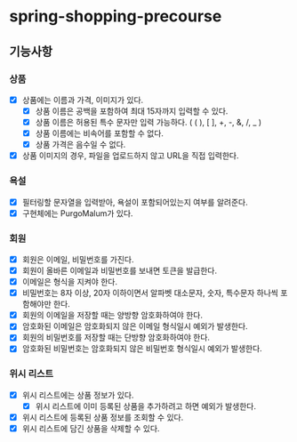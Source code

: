 # spring-shopping-precourse

## 기능사항

### 상품

- [x] 상품에는 이름과 가격, 이미지가 있다.
  - [x] 상품 이름은 공백을 포함하여 최대 15자까지 입력할 수 있다. 
  - [x] 상품 이름은 허용된 특수 문자만 입력 가능하다. ( ( ), [ ], +, -, &, /, _ )
  - [x] 상품 이름에는 비속어를 포함할 수 없다.
  - [x] 상품 가격은 음수일 수 없다.
- [x] 상품 이미지의 경우, 파일을 업로드하지 않고 URL을 직접 입력한다.

### 욕설
- [x] 필터링할 문자열을 입력받아, 욕설이 포함되어있는지 여부를 알려준다.
- [x] 구현체에는 PurgoMalum가 있다.

### 회원
- [x] 회원은 이메일, 비밀번호를 가진다.
- [x] 회원이 올바른 이메일과 비밀번호를 보내면 토큰을 발급한다.
- [x] 이메일은 형식을 지켜야 한다.
- [x] 비밀번호는 8자 이상, 20자 이하이면서 알파벳 대소문자, 숫자, 특수문자 하나씩 포함해야만 한다.
- [x] 회원의 이메일을 저장할 때는 양방향 암호화하여야 한다.
- [x] 암호화된 이메일은 암호화되지 않은 이메일 형식일시 예외가 발생한다.
- [x] 회원의 비밀번호를 저장할 때는 단방향 암호화하여야 한다.
- [x] 암호화된 비밀번호는 암호화되지 않은 비밀번호 형식일시 예외가 발생한다.

### 위시 리스트
- [x] 위시 리스트에는 상품 정보가 있다.
  - [x] 위시 리스트에 이미 등록된 상품을 추가하려고 하면 예외가 발생한다.
- [x] 위시 리스트에 등록된 상품 정보를 조회할 수 있다.
- [x] 위시 리스트에 담긴 상품을 삭제할 수 있다.
